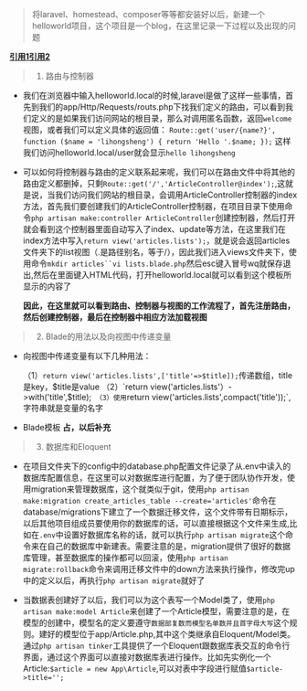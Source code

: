 > 将laravel、homestead、composer等等都安装好以后，新建一个helloworld项目，这个项目是一个blog，在这里记录一下过程以及出现的问题

**[引用1](https://laravist.com/article/12)[引用2](http://9iphp.com/web/laravel/laravel-post-data-to-view.html)**

> 1. 路由与控制器


+ 我们在浏览器中输入helloworld.local的时候,laravel是做了这样一些事情，首先到我们的app/Http/Requests/routs.php下找我们定义的路由，可以看到我们定义的是如果我们访问网站的根目录，那么对调用匿名函数，返回`welcome`视图，或者我们可以定义具体的返回值：
`Route::get('user/{name?}', function ($name = 'lihongsheng') {
    return 'Hello '.$name;
});`
这样我们访问helloworld.local/user就会显示`hello lihongsheng`

+ 可以如何将控制器与路由的定义联系起来呢，我们可以在路由文件中将其他的路由定义都删掉，只剩`Route::get('/','ArticleController@index');`,这就是说，当我们访问我们网站的根目录，会调用ArticleController控制器的index方法，首先我们要创建我们的ArticleController控制器，在项目目录下使用命令`php artisan make:controller ArticleController`创建控制器，然后打开就会看到这个控制器里面自动写入了index、update等方法，在这里我们在index方法中写入`return view('articles.lists');`，就是说会返回articles文件夹下的list视图（.是路径别名，等于/），因此我们进入views文件夹下，使用命令`mkdir articles``vi lists.blade.php`然后esc键入冒号wq就保存退出,然后在里面键入HTML代码，打开helloworld.local就可以看到这个模板所显示的内容了

	**因此，在这里就可以看到路由、控制器与视图的工作流程了，首先注册路由，然后创建控制器，最后在控制器中相应方法加载视图**


> 2. Blade的用法以及向视图中传递变量


+ 向视图中传递变量有以下几种用法：

	（1）`return view('articles.lists',['title'=>$title]);`传递数组，title是key，$title是value
	（2）`return view('articles.lists'）->with('title',$title);`
	（3）使用`return view('articles.lists',compact('title'));`,字符串就是变量的名字
	
+ Blade模板
	**占，以后补充**

> 3. 数据库和Eloquent

+ 在项目文件夹下的config中的database.php配置文件记录了从.env中读入的数据库配置信息，在这里可以对数据库进行配置，为了便于团队协作开发，使用migration来管理数据库，这个就类似于git，使用`php artisan make:migration create_articles_table --create='articles'`命令在database/migrations下建立了一个数据迁移文件，这个文件带有日期标示，以后其他项目组成员要使用你的数据库的话，可以直接根据这个文件来生成,比如在`.env`中设置好数据库名称的话，就可以执行`php artisan migrate`这个命令来在自己的数据库中新建表。需要注意的是，migration提供了很好的数据库管理，甚至数据库的操作都可以回滚，使用`php artisan migrate:rollback`命令来调用迁移文件中的down方法来执行操作，修改完up中的定义以后，再执行`php artisan migrate`就好了

+ 当数据表创建好了以后，我们可以为这个表写一个Model类了，使用`php artisan make:model Article`来创建了一个Article模型，需要注意的是，在模型的创建中，模型名的定义要遵守`数据部复数而模型名单数并且首字母大写`这个规则。建好的模型位于app/Article.php,其中这个类继承自Eloquent/Model类。通过`php artisan tinker`工具提供了一个Eloquent跟数据库表交互的命令行界面，通过这个界面可以直接对数据库表进行操作。比如先实例化一个Article:`$article = new App\Article`,可以对表中字段进行赋值`$article->title='';`